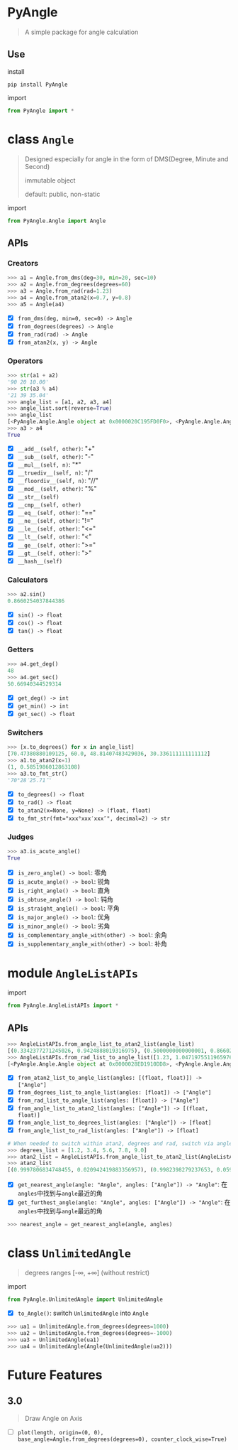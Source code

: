 # PyAngle

> A simple package for angle calculation

## Use

install

```shell
pip install PyAngle
```

import

```python
from PyAngle import *
```

# class `Angle`

> Designed especially for angle in the form of DMS(Degree, Minute and Second)
>
> immutable object
>
> default: public, non-static

import

```python
from PyAngle.Angle import Angle
```

## APIs

### Creators

```python
>>> a1 = Angle.from_dms(deg=30, min=20, sec=10)
>>> a2 = Angle.from_degrees(degrees=60)
>>> a3 = Angle.from_rad(rad=1.23)
>>> a4 = Angle.from_atan2(x=0.7, y=0.8)
>>> a5 = Angle(a4)
```

- [x] `from_dms(deg, min=0, sec=0) -> Angle`
- [x] `from_degrees(degrees) -> Angle`
- [x] `from_rad(rad) -> Angle`
- [x] `from_atan2(x, y) -> Angle`

### Operators

```python
>>> str(a1 + a2)
'90 20 10.00'
>>> str(a3 % a4)
'21 39 35.04'
>>> angle_list = [a1, a2, a3, a4]
>>> angle_list.sort(reverse=True)
>>> angle_list
[<PyAngle.Angle.Angle object at 0x0000020C195FD0F0>, <PyAngle.Angle.Angle object at 0x0000020C19521B38>, <PyAngle.Angle.Angle object at 0x0000020C195FD860>, <PyAngle.Angle.Angle object at 0x0000020C195D6EF0>]
>>> a3 > a4
True
```

- [x] `__add__(self, other)`: "+"
- [x] `__sub__(self, other)`: "-"
- [x] `__mul__(self, n)`: "\*"
- [x] `__truediv__(self, n)`: "/"
- [x] `__floordiv__(self, n)`: "//"
- [x] `__mod__(self, other)`: "%"
- [x] `__str__(self)`
- [x] `__cmp__(self, other)`
- [x] `__eq__(self, other)`: "=="
- [x] `__ne__(self, other)`: "!="
- [x] `__le__(self, other)`: "<="
- [x] `__lt__(self, other)`: "<"
- [x] `__ge__(self, other)`: ">="
- [x] `__gt__(self, other)`: ">"
- [x] `__hash__(self)`

### Calculators

```python
>>> a2.sin()
0.8660254037844386
```

- [x] `sin() -> float`
- [x] `cos() -> float`
- [x] `tan() -> float`

### Getters

```python
>>> a4.get_deg()
48
>>> a4.get_sec()
50.66940344529314
```

- [x] `get_deg() -> int`
- [x] `get_min() -> int`
- [x] `get_sec() -> float`

### Switchers

```python
>>> [x.to_degrees() for x in angle_list]
[70.47380880109125, 60.0, 48.81407483429036, 30.336111111111112]
>>> a1.to_atan2(x=1)
(1, 0.5851986012863108)
>>> a3.to_fmt_str()
'70°28′25.71″'
```

- [x] `to_degrees() -> float`
- [x] `to_rad() -> float`
- [x] `to_atan2(x=None, y=None) -> (float, float)`
- [x] `to_fmt_str(fmt="xxx°xxx′xxx″", decimal=2) -> str`

### Judges

```python
>>> a3.is_acute_angle()
True
```

- [x] `is_zero_angle() -> bool`: 零角
- [x] `is_acute_angle() -> bool`: 锐角
- [x] `is_right_angle() -> bool`: 直角
- [x] `is_obtuse_angle() -> bool`: 钝角
- [x] `is_straight_angle() -> bool`: 平角
- [x] `is_major_angle() -> bool`: 优角
- [x] `is_minor_angle() -> bool`: 劣角
- [x] `is_complementary_angle_with(other) -> bool`: 余角
- [x] `is_supplementary_angle_with(other) -> bool`: 补角

# module `AngleListAPIs`

import

```python
from PyAngle.AngleListAPIs import *
```

## APIs

```python
>>> AngleListAPIs.from_angle_list_to_atan2_list(angle_list)
[(0.3342377271245026, 0.9424888019316975), (0.5000000000000001, 0.8660254037844386), (0.658504607868518, 0.7525766947068778), (0.8630773966838536, 0.5050716853412216)]
>>> AngleListAPIs.from_rad_list_to_angle_list([1.23, 1.0471975511965976, 0.8519663271732721, 0.5294650211397243])
[<PyAngle.Angle.Angle object at 0x0000028ED1910DD8>, <PyAngle.Angle.Angle object at 0x0000028ED1910E48>, <PyAngle.Angle.Angle object at 0x0000028ED1910EB8>, <PyAngle.Angle.Angle object at 0x0000028ED1910F28>]
```

- [x] `from_atan2_list_to_angle_list(angles: [(float, float)]) -> ["Angle"]`
- [x] `from_degrees_list_to_angle_list(angles: [float]) -> ["Angle"]`
- [x] `from_rad_list_to_angle_list(angles: [float]) -> ["Angle"]`
- [x] `from_angle_list_to_atan2_list(angles: ["Angle"]) -> [(float, float)]`
- [x] `from_angle_list_to_degrees_list(angles: ["Angle"]) -> [float]`
- [x] `from_angle_list_to_rad_list(angles: ["Angle"]) -> [float]`

```python
# When needed to switch within atan2, degrees and rad, switch via angle list
>>> degrees_list = [1.2, 3.4, 5.6, 7.8, 9.0]
>>> atan2_list = AngleListAPIs.from_angle_list_to_atan2_list(AngleListAPIs.from_degrees_list_to_angle_list(degrees_list))
>>> atan2_list
[(0.9997806834748455, 0.020942419883356957), (0.9982398279237653, 0.05930637357596162), (0.9952273999818312, 0.09758289975914947), (0.9907478404714436, 0.13571557243430438), (0.9876883405951378, 0.15643446504023087)]
```

- [x] `get_nearest_angle(angle: "Angle", angles: ["Angle"]) -> "Angle"`: 在`angles`中找到与`angle`最近的角
- [x] `get_furthest_angle(angle: "Angle", angles: ["Angle"]) -> "Angle"`: 在`angles`中找到与`angle`最远的角

```python
>>> nearest_angle = get_nearest_angle(angle, angles)
```

# class `UnlimitedAngle`

> degrees ranges [-∞, +∞] (without restrict)

import

```python
from PyAngle.UnlimitedAngle import UnlimitedAngle
```

- [x] `to_Angle()`: switch `UnlimitedAngle` into `Angle`

```python
>>> ua1 = UnlimitedAngle.from_degrees(degrees=1000)
>>> ua2 = UnlimitedAngle.from_degrees(degrees=-1000)
>>> ua3 = UnlimitedAngle(ua1)
>>> ua4 = UnlimitedAngle(Angle(UnlimitedAngle(ua2)))
```

# Future Features

## 3.0

> Draw Angle on Axis

- [ ] `plot(length, origin=(0, 0), base_angle=Angle.from_degrees(degrees=0), counter_clock_wise=True)`
